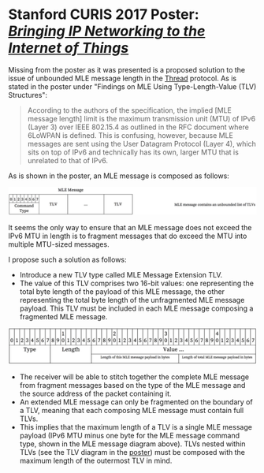 # Stanford CURIS 2017 Poster: [*Bringing IP Networking to the Internet of Things*](https://github.com/mog96/curis-2017-poster/blob/master/curis-poster_mateo-garcia.pdf)

Missing from the poster as it was presented is a proposed solution to the issue of unbounded MLE message length in the [Thread](https://www.threadgroup.org/ThreadSpec) protocol. As is stated in the poster under "Findings on MLE Using Type-Length-Value (TLV) Structures":

> According to the authors of the specification, the implied [MLE message length] limit is the maximum transmission unit (MTU) of IPv6 (Layer 3) over IEEE 802.15.4 as outlined in the RFC document where 6LoWPAN is defined. This is confusing, however, because MLE messages are sent using the User Datagram Protocol (Layer 4), which sits on top of IPv6 and technically has its own, larger MTU that is unrelated to that of IPv6.

As is shown in the poster, an MLE message is composed as follows:

![thread-mle-message-unbounded-length](https://github.com/mog96/curis-2017-poster/blob/master/diagrams/thread-mle-message-unbounded-length.jpg)

It seems the only way to ensure that an MLE message does not exceed the IPv6 MTU in length is to fragment messages that do exceed the MTU into multiple MTU-sized messages.

I propose such a solution as follows:
- Introduce a new TLV type called MLE Message Extension TLV.
- The value of this TLV comprises two 16-bit values: one representing the total byte length of the payload of this MLE message, the other representing the total byte length of the unfragmented MLE message payload. This TLV must be included in each MLE message composing a fragmented MLE message.

![proposed-thread-mle-extension-tlv](https://github.com/mog96/curis-2017-poster/blob/master/diagrams/proposed-thread-mle-extension-tlv/proposed-thread-mle-extension-tlv.jpg)

- The receiver will be able to stitch together the complete MLE message from fragment messages based on the type of the MLE message and the source address of the packet containing it.
- An extended MLE message can only be fragmented on the boundary of a TLV, meaning that each composing MLE message must contain full TLVs.
- This implies that the maximum length of a TLV is a single MLE message payload (IPv6 MTU minus one byte for the MLE message command type, shown in the MLE message diagram above). TLVs nested within TLVs (see the TLV diagram in the [poster](https://github.com/mog96/curis-2017-poster/blob/master/curis-poster_mateo-garcia.pdf)) must be composed with the maximum length of the outermost TLV in mind.
